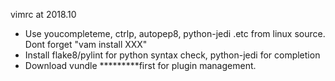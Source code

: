 vimrc at 2018.10 
- Use youcompleteme, ctrlp, autopep8, python-jedi .etc from linux source. Dont forget "vam install XXX"
- Install flake8/pylint for python syntax check, python-jedi for completion
- Download vundle *********first for plugin management.
